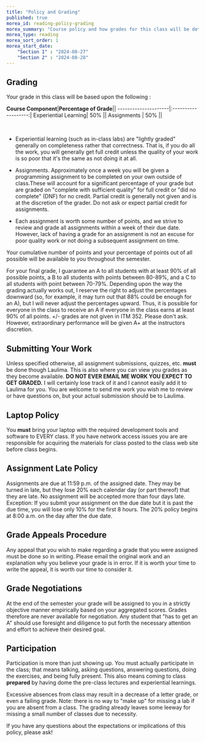 ```yaml
---
title: "Policy and Grading"
published: true
morea_id: reading-policy-grading
morea_summary: "Course policy and how grades for this class will be determined"
morea_type: reading
morea_sort_order: 1
morea_start_date: 
    "Section 1" : "2024-08-27"
    "Section 2" : "2024-08-28"
---
```


## Grading

Your grade in this class will be based upon the following :

**Course Component**|**Percentage of Grade**||
---------------------|:-------------------:|
Experiential Learning|         50%         ||
Assignments          |         50%         ||

<br>

 * Experiential learning (such as in-class labs) are "lightly graded" generally on completeness rather that correctness. That is, if you do all the work, you will generally get full credit unless the quality of your work is so poor that it's the same as not doing it at all.
 
 * Assignments. Approximately once a week you will be given a programming assignment to be completed on your own outside of class.These will account for a significant percentage of your 
 grade but are graded on "complete with sufficient quality" for full credit or
 "did no complete" (DNF) for no credit. Partial credit is generally not given and is at the discretion of the grader. Do not ask or expect partial credit for assignments.

 * Each assignment is worth some number of points, and we strive to review
and grade all assignments within a week of their due date. However, lack of having a grade for an assignment is not an excuse for poor quality work or not doing a subsequent assignment on time.


Your cumulative
number of points and your percentage of points out of all possible will be
available to you throughout the semester. 

For your final grade, I guarantee an
A to all students with at least 90% of all possible points, a B to all
students with points between 80-89%, and a C to all students with point
between 70-79%. Depending upon the way the grading actually works out, I
reserve the right to adjust the percentages downward (so, for example, it may
turn out that 88% could be enough for an A), but I will never adjust the
percentages upward. Thus, it is possible for everyone in the class to receive
an A if everyone in the class earns at least 90% of all points. +/- grades are not 
given in ITM 352. Please don't ask. However, extraordinary performance will be 
given A+ at the instructors discretion.

## Submitting Your Work
Unless specified otherwise, all assignment submissions, quizzes, etc. **must**
be done though Laulima. This is also where you can view you grades as they become available. **DO NOT EVER EMAIL ME WORK YOU EXPECT TO GET GRADED.** I will certainly lose track of it and I cannot easily add it to Laulima for you. You are welcome to send me work you wish me to review or have questions on, but your actual submission should be to Laulima.

## Laptop Policy
You **must** bring your laptop with the required development tools and software to EVERY class. If you have network access issues you are
are responsible for acquiring the materials for class posted to the class web site 
before class begins.

## Assignment Late Policy
Assignments are due at 11:59 p.m. of the
assigned date. They may be turned in late, but they lose 20% each
calendar day (or part thereof) that they are late. No assignment will be
accepted more than four days late. Exception: If you submit your
assignment on the due date but it is past the due time, you will lose
only 10% for the first 8 hours. The 20% policy begins at 8:00 a.m. on
the day after the due date.

## Grade Appeals Procedure
Any appeal that you wish to make regarding a
grade that you were assigned must be done so in writing. Please email
the original work and an explanation why you believe your
grade is in error. If it is worth your time to write the appeal, it is
worth our time to consider it.

## Grade Negotiations
At the end of the semester your grade will be
assigned to you in a strictly objective manner empirically based on your
aggregated scores. Grades therefore are never available for negotiation.
Any student that "has to get an A" should use foresight and diligence to
put forth the necessary attention and effort to achieve their desired
goal.

## Participation
Participation is more than just showing up.  You must
actually participate in the class; that means talking, asking questions,
answering questions, doing the exercises, and being fully present. This also
means coming to class **prepared** by having dome the pre-class lectures
and experiential learnings.  

Excessive absences from class may result in a decrease of a letter
grade, or even a failing grade. Note: there is no way to "make up" 
for missing a lab if you are absent from a class. The grading already leaves
some leeway for missing a small number of classes due to necessity.

If you have any questions about the
expectations or implications of this policy, please ask!

 




